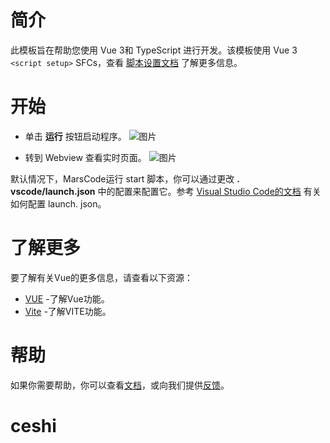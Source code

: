# 简介
此模板旨在帮助您使用 Vue 3和 TypeScript 进行开发。该模板使用 Vue 3 `<script setup>` SFCs，查看 [脚本设置文档](https://v3.vuejs.org/api/sfc-script-setup.html#sfc-script-setup) 了解更多信息。
# 开始
* 单击 **运行** 按钮启动程序。
![图片](https://lf-cdn.marscode.com.cn/obj/eden-cn/ljhwz_lkpkbvsj/ljhwZthlaukjlkulzlp/project_template/prod/65f48f5a2ed383785b888d04ea4d25564bff6da3/images/native_nodejs_vue/image-0.jpg)

* 转到 Webview 查看实时页面。
![图片](https://lf-cdn.marscode.com.cn/obj/eden-cn/ljhwz_lkpkbvsj/ljhwZthlaukjlkulzlp/project_template/prod/65f48f5a2ed383785b888d04ea4d25564bff6da3/images/native_nodejs_vue/image-1.jpg)

默认情况下，MarsCode运行 start 脚本，你可以通过更改 **. vscode/launch.json** 中的配置来配置它。参考 [Visual Studio Code的文档](https://code.visualstudio.com/docs/editor/debugging) 有关如何配置 launch. json。
# 了解更多
要了解有关Vue的更多信息，请查看以下资源：
- [VUE](https://vuejs.org/) -了解Vue功能。
- [Vite](https://vitejs.dev/) -了解VITE功能。
# 帮助
如果你需要帮助，你可以查看[文档](https://docs.marscode.cn/)，或向我们提供[反馈](https://juejin.cn/pin/club/7359094304150650889?utm_source=doc&utm_medium=marscode)。

# ceshi